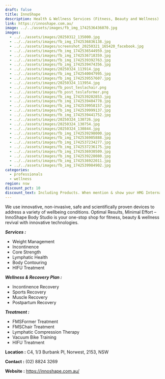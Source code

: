 ```yaml
---
draft: false
title: InnoShape
description: Health & Wellness Services (Fitness, Beauty and Wellness)
link: https://innoshape.com.au/
image: ../../assets/images/fb_img_1742536436070.jpg
images:
  - ../../assets/images/20250312_135000.jpg
  - ../../assets/images/fb_img_1742536836138.jpg
  - ../../assets/images/screenshot_20250321_165420_facebook.jpg
  - ../../assets/images/fb_img_1742536544959.jpg
  - ../../assets/images/fb_img_1742536718359.jpg
  - ../../assets/images/fb_img_1742539392763.jpg
  - ../../assets/images/fb_img_1742539474356.jpg
  - ../../assets/images/20250324_113914.jpg
  - ../../assets/images/fb_img_1742540047995.jpg
  - ../../assets/images/fb_img_1742539557607.jpg
  - ../../assets/images/20250324_113954.jpg
  - ../../assets/images/fb_post_teslachair.png
  - ../../assets/images/fb_post_teslaformer.png
  - ../../assets/images/fb_img_1742539202853.jpg
  - ../../assets/images/fb_img_1742539404778.jpg
  - ../../assets/images/fb_img_1742539958157.jpg
  - ../../assets/images/fb_img_1742539999137.jpg
  - ../../assets/images/fb_img_1742539441752.jpg
  - ../../assets/images/20250324_130726.jpg
  - ../../assets/images/20250324_130754.jpg
  - ../../assets/images/20250324_130844.jpg
  - ../../assets/images/fb_img_1742539298000.jpg
  - ../../assets/images/fb_img_1742536905888.jpg
  - ../../assets/images/fb_img_1742537234277.jpg
  - ../../assets/images/fb_img_1742537236175.jpg
  - ../../assets/images/fb_img_1742536930509.jpg
  - ../../assets/images/fb_img_1742539228080.jpg
  - ../../assets/images/fb_img_1742536922011.jpg
  - ../../assets/images/fb_img_1742539984902.jpg
categories:
  - professionals
  - wellness
region: nsw
discount_pct: 10
discount_text: Including Products. When mention & show your HMG International member card
---
```

We use innovative, non-invasive, safe and scientifically proven devices to address a variety of wellbeing conditions. Optimal Results, Minimal Effort – InnoShape Body Studio is your one-stop shop for fitness, beauty & wellness revival with innovative technologies.

***Services :***

* Weight Management
* Incontinence
* Core Strength
* Lymphatic Health
* Body Contouring
* HIFU Treatment

***Wellness & Recovery Plan :***

* Incontinence Recovery
* Sports Recovery
* Muscle Recovery
* Postpartum Recovery

***Treatment :***

* FMSFormer Treatment
* FMSChair Treatment
* Lymphatic Compression Therapy
* Vacuum Bike Training
* HIFU Treatment

**Location :** C4, 1/3 Burbank Pl, Norwest, 2153, NSW

**Contact :** (02) 8824 3269

**Website :** https://innoshape.com.au/
